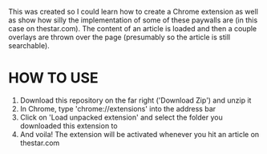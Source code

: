 This was created so I could learn how to create a Chrome extension as well as show how silly the implementation of some of these paywalls are (in this case on thestar.com). 
The content of an article is loaded and then a couple overlays are thrown over the page (presumably so the article is still searchable).

HOW TO USE
====================

1. Download this repository on the far right ('Download Zip') and unzip it
2. In Chrome, type 'chrome://extensions' into the address bar
3. Click on 'Load unpacked extension' and select the folder you downloaded this extension to
4. And voila! The extension will be activated whenever you hit an article on thestar.com
